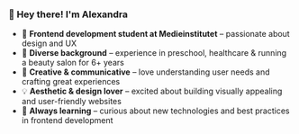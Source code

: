 ### 👋 Hey there! I'm Alexandra  

- 🎨 **Frontend development student at Medieinstitutet** – passionate about design and UX  
- 💼 **Diverse background** – experience in preschool, healthcare & running a beauty salon for 6+ years  
- 🧠 **Creative & communicative** – love understanding user needs and crafting great experiences  
- 💡 **Aesthetic & design lover** – excited about building visually appealing and user-friendly websites  
- 🚀 **Always learning** – curious about new technologies and best practices in frontend development  
